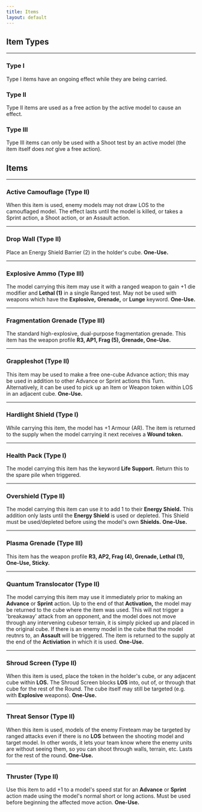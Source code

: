 ```yaml
---
title: Items
layout: default
---
```

## Item Types

***

### Type I

Type I items have an ongoing effect while they are being carried.

### Type II

Type II items are used as a free action by the active model to cause an effect.

### Type III

Type III items can only be used with a Shoot test by an active model (the item itself does *not* give a free action). 

## Items

***

### Active Camouflage (Type II)

When this item is used, enemy models may not draw LOS to the camouflaged model. The effect lasts until the model is killed, or takes a Sprint action, a Shoot action, or an Assault action.

***

### Drop Wall (Type II)

Place an Energy Shield Barrier (2) in the holder's cube. **One-Use.**

***

### Explosive Ammo (Type III)

The model carrying this item may use it with a ranged weapon to gain +1 die modifier and **Lethal (1)** in a single Ranged test. May not be used with weapons which have the **Explosive,** **Grenade,** or **Lunge** keyword. **One-Use.**

***

### Fragmentation Grenade (Type III)

The standard high-explosive, dual-purpose fragmentation grenade. This item has the weapon profile **R3, AP1, Frag (5), Grenade, One-Use.**

***

### Grappleshot (Type II)

This item may be used to make a free one-cube Advance action; this may be used in addition to other Advance or Sprint actions this Turn. Alternatively, it can be used to pick up an Item or Weapon token within LOS in an adjacent cube. **One-Use.**

***

### Hardlight Shield (Type I)

While carrying this item, the model has +1 Armour (AR). The item is returned to the supply when the model carrying it next receives a **Wound token.**

***

### Health Pack (Type I)

The model carrying this item has the keyword **Life Support.** Return this to the spare pile when triggered.

***

### Overshield (Type II)

The model carrying this item can use it to add 1 to their **Energy Shield.** This addition only lasts until the **Energy Shield** is used or depleted. This Shield must be used/depleted before using the model's own **Shields.** **One-Use.**

***

### Plasma Grenade (Type III)

This item has the weapon profile **R3, AP2, Frag (4), Grenade, Lethal (1), One-Use, Sticky.**

***

### Quantum Translocator (Type II)

The model carrying this item may use it immediately prior to making an **Advance** or **Sprint** action. Up to the end of that **Activation,** the model may be returned to the cube where the item was used. This will not trigger a 'breakaway' attack from an opponent, and the model does not move through any intervening cubesor terrain, it is simply picked up and placed in the original cube. If there is an enemy model in the cube that the model reutnrs to, an **Assault** will be triggered. The item is returned to the supply at the end of the **Activiation** in which it is used. **One-Use.**

***

### Shroud Screen (Type II)

When this item is used, place the token in the holder's cube, or any adjacent cube within **LOS.** The Shroud Screen blocks **LOS** into, out of, or through that cube for the rest of the Round. The cube itself may still be targeted (e.g. with **Explosive** weapons). **One-Use.**

***

### Threat Sensor (Type II)

When this item is used, models of the enemy Fireteam may be targeted by ranged attacks even if there is no **LOS** between the shooting model and target model. In other words, it lets your team know where the enemy units are without seeing them, so you can shoot through walls, terrain, etc. Lasts for the rest of the round. **One-Use.**

***

### Thruster (Type II)

Use this item to add +1 to a model's speed stat for an **Advance** or **Sprint** action made using the model's normal short or long actions. Must be used before beginning the affected move action. **One-Use.**